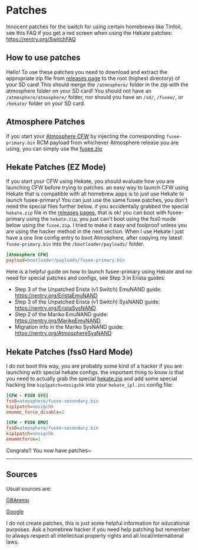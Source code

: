 
# Patches

Innocent patches for the switch for using certain homebrews like Tinfoil, see this FAQ if you get a red screen when using the Hekate patches: https://rentry.org/SwitchFAQ

## How to use patches

Hello! To use these patches you need to download and extract the appropriate zip file from [releases page](https://github.com/ITotalJustice/patches/releases) to the root (highest directory) of your SD card! This should merge the `/atmosphere/` folder in the zip with the atmosphere folder on your SD card! You should not have an `/atmosphere/atmosphere/` folder, nor should you have an `/sd/`, `/fusee/`, or `/hekate/` folder on your SD card. 

## Atmosphere Patches

If you start your [Atmosphere CFW](https://github.com/Atmosphere-NX/Atmosphere) by injecting the corresponding `fusee-primary.bin` RCM payload from whichever Atmosphere release you are using, you can simply use the [fusee.zip](https://github.com/ITotalJustice/patches/releases/latest/download/fusee.zip)

## Hekate Patches (EZ Mode)

If you start your CFW using Hekate, you should evaluate how you are launching CFW before trying to patches. an easy way to launch CFW using Hekate that is compatible with all homebrew apps is to just use Hekate to launch fusee-primary! You can just use the same fusee patches, you don't need the special files further below. if you accidentally grabbed the special `hekate.zip` file in the [releases pages](https://github.com/ITotalJustice/patches/releases), that is ok! you can boot with fusee-primary using the `hekate.zip`, you just can't boot using the fss0 mode below using the `fusee.zip`. I tried to make it easy and foolproof unless you are using the hacker method in the next section. When I use Hekate I just have a one line config entry to boot Atmosphere, after copying my latest `fusee-primary.bin` into the `/bootloader/payloads/` folder. 

```ini
[Atmosphere CFW]
payload=bootloader/payloads/fusee-primary.bin
```

Here is a helpful guide on how to launch fusee-primary using Hekate and no need for special patches and configs, see Step 3 in Erista guides: 
* Step 3 of the Unpatched Erista (v1 Switch) EmuNAND guide: https://rentry.org/EristaEmuNAND
* Step 3 of the Unpatched Erista (v1 Switch) SysNAND guide: https://rentry.org/EristaSysNAND
* Step 2 of the Mariko EmuNAND guide: https://rentry.org/MarikoEmuNAND
* Migration info in the Mariko SysNAND guide: https://rentry.org/AtmosphereSysNAND

## Hekate Patches (fss0 Hard Mode)

I do not boot this way, you are probably some kind of a hacker if you are launching with special hekate configs. the important thing to know is that you need to actually grab the special [hekate.zip](https://github.com/ITotalJustice/patches/releases/latest/download/hekate.zip) and add some special hacking line `kip1patch=nosigchk` into your `hekate_ipl.ini` config file:

```ini
[CFW - FSS0 SYS]
fss0=atmosphere/fusee-secondary.bin
kip1patch=nosigchk
emummc_force_disable=1

[CFW - FSS0 EMU]
fss0=atmosphere/fusee-secondary.bin
kip1patch=nosigchk
emummcforce=1
```

Congrats!! You now have patches~

----

## Sources

Usual sources are:

[GBAtemp](https://gbatemp.net)

[Google](https://google.com)

I do not create patches, this is just some helpful information for educational purposes. Ask a homebrew hacker if you need help patching but remember to always respect all intellectual property rights and all local/international laws. 
